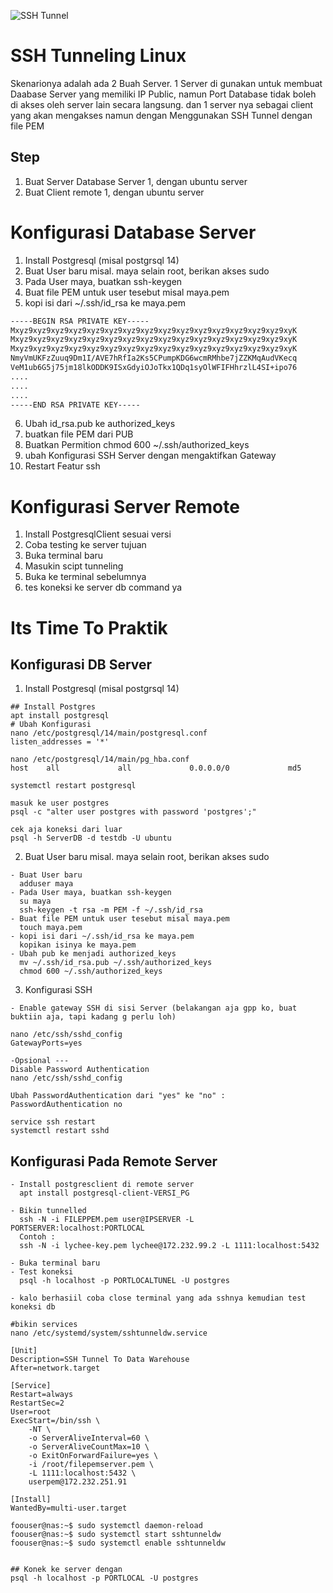 ![SSH Tunnel](https://www.ssh.com/hubfs/Imported_Blog_Media/Securing_applications_with_ssh_tunneling___port_forwarding-2.png)

# SSH Tunneling Linux
Skenarionya adalah ada 2 Buah Server. 1 Server di gunakan untuk membuat Daabase Server yang memiliki IP Public, namun Port Database tidak boleh di akses oleh server lain secara langsung. dan 1 server nya sebagai client yang akan mengakses namun dengan Menggunakan SSH Tunnel dengan file PEM

## Step
1. Buat Server Database Server 1, dengan ubuntu server 
2. Buat Client remote  1, dengan ubuntu server 

# Konfigurasi Database Server
1. Install Postgresql (misal postgrsql 14)
2. Buat User baru misal. maya selain root, berikan akses sudo 
3. Pada User maya, buatkan ssh-keygen
4. Buat file PEM untuk user tesebut misal maya.pem
5. kopi isi dari ~/.ssh/id_rsa ke maya.pem
```bash
-----BEGIN RSA PRIVATE KEY-----
Mxyz9xyz9xyz9xyz9xyz9xyz9xyz9xyz9xyz9xyz9xyz9xyz9xyz9xyz9xyz9xyK
Mxyz9xyz9xyz9xyz9xyz9xyz9xyz9xyz9xyz9xyz9xyz9xyz9xyz9xyz9xyz9xyK
Mxyz9xyz9xyz9xyz9xyz9xyz9xyz9xyz9xyz9xyz9xyz9xyz9xyz9xyz9xyz9xyK
NmyVmUKFzZuuq9Dm1I/AVE7hRfIa2Ks5CPumpKDG6wcmRMhbe7jZZKMqAudVKecq
VeM1ub6G5j75jm18lkODDK9ISxGdyiOJoTkx1QDq1syOlWFIFHhrzlL4SI+ipo76
....
....
....
-----END RSA PRIVATE KEY-----
```
6. Ubah id_rsa.pub ke authorized_keys  
7. buatkan file PEM dari PUB
8. Buatkan Permition chmod 600 ~/.ssh/authorized_keys
9. ubah Konfigurasi SSH Server dengan mengaktifkan Gateway
10. Restart Featur ssh


# Konfigurasi Server Remote
1. Install PostgresqlClient sesuai versi
2. Coba testing ke server tujuan 
3. Buka terminal baru 
4. Masukin scipt tunneling
5. Buka ke terminal sebelumnya 
6. tes koneksi ke server db command ya


# Its Time To Praktik
## Konfigurasi DB Server

1. Install Postgresql (misal postgrsql 14)

```
## Install Postgres
apt install postgresql
# Ubah Konfigurasi
nano /etc/postgresql/14/main/postgresql.conf
listen_addresses = '*'

nano /etc/postgresql/14/main/pg_hba.conf
host    all             all             0.0.0.0/0             md5

systemctl restart postgresql

masuk ke user postgres
psql -c "alter user postgres with password 'postgres';"

cek aja koneksi dari luar 
psql -h ServerDB -d testdb -U ubuntu

```

2. Buat User baru misal. maya selain root, berikan akses sudo 

```
- Buat User baru
  adduser maya
- Pada User maya, buatkan ssh-keygen
  su maya
  ssh-keygen -t rsa -m PEM -f ~/.ssh/id_rsa
- Buat file PEM untuk user tesebut misal maya.pem
  touch maya.pem
- kopi isi dari ~/.ssh/id_rsa ke maya.pem
  kopikan isinya ke maya.pem
- Ubah pub ke menjadi authorized_keys
  mv ~/.ssh/id_rsa.pub ~/.ssh/authorized_keys
  chmod 600 ~/.ssh/authorized_keys
```

3. Konfigurasi SSH 
```
- Enable gateway SSH di sisi Server (belakangan aja gpp ko, buat buktiin aja, tapi kadang g perlu loh)

nano /etc/ssh/sshd_config
GatewayPorts=yes

-Opsional ---
Disable Password Authentication
nano /etc/ssh/sshd_config

Ubah PasswordAuthentication dari "yes" ke "no" :
PasswordAuthentication no

service ssh restart
systemctl restart sshd
```


## Konfigurasi Pada Remote Server
```
- Install postgresclient di remote server
  apt install postgresql-client-VERSI_PG

- Bikin tunnelled
  ssh -N -i FILEPPEM.pem user@IPSERVER -L PORTSERVER:localhost:PORTLOCAL
  Contoh :
  ssh -N -i lychee-key.pem lychee@172.232.99.2 -L 1111:localhost:5432

- Buka terminal baru
- Test koneksi 
  psql -h localhost -p PORTLOCALTUNEL -U postgres

- kalo berhasiil coba close terminal yang ada sshnya kemudian test koneksi db

#bikin services
nano /etc/systemd/system/sshtunneldw.service

[Unit]
Description=SSH Tunnel To Data Warehouse
After=network.target

[Service]
Restart=always
RestartSec=2
User=root
ExecStart=/bin/ssh \
    -NT \
    -o ServerAliveInterval=60 \
    -o ServerAliveCountMax=10 \
    -o ExitOnForwardFailure=yes \
    -i /root/filepemserver.pem \
    -L 1111:localhost:5432 \
    userpem@172.232.251.91

[Install]
WantedBy=multi-user.target

foouser@nas:~$ sudo systemctl daemon-reload
foouser@nas:~$ sudo systemctl start sshtunneldw
foouser@nas:~$ sudo systemctl enable sshtunneldw


## Konek ke server dengan 
psql -h localhost -p PORTLOCAL -U postgres

```